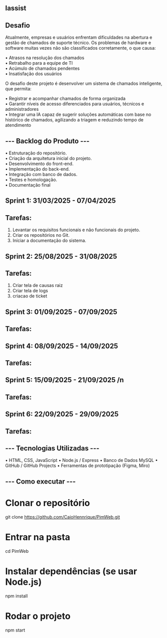 ## Iassist

## Desafio

Atualmente, empresas e usuários enfrentam dificuldades na abertura e gestão de chamados de suporte técnico.
Os problemas de hardware e software muitas vezes não são classificados corretamente, o que causa: 

• Atrasos na resolução dos chamados <br/>
• Retrabalho para a equipe de TI<br/>
• Acúmulo de chamados pendentes<br/>
• Insatisfação dos usuários<br/>

O desafio deste projeto é desenvolver um sistema de chamados inteligente, que permita:

• Registrar e acompanhar chamados de forma organizada <br/>
• Garantir níveis de acesso diferenciados para usuários, técnicos e administradores<br/>
• Integrar uma IA capaz de sugerir soluções automáticas com base no histórico de chamados, agilizando a triagem e reduzindo tempo de atendimento


## --- Backlog  do Produto ---

  •	Estruturação do repositório. <br/> 
  •	Criação da arquitetura inicial do projeto.<br/>
  •	Desenvolvimento do front-end.<br/> 
  •	Implementação do back-end. <br/>
	•	Integração com banco de dados. <br/>
	•	Testes e homologação. <br/>
	•	Documentação final

## Sprint 1: 31/03/2025 - 07/04/2025
## Tarefas:
1. Levantar os requisitos funcionais e não funcionais do projeto.
2. Criar os repositórios no Git.
3. Iníciar a documentação do sistema.

## Sprint 2: 25/08/2025 - 31/08/2025
## Tarefas:
1. Criar tela de causas raiz
2. Criar tela de logs
3. criacao de ticket

## Sprint 3: 01/09/2025 - 07/09/2025
## Tarefas:

## Sprint 4: 08/09/2025 - 14/09/2025
## Tarefas:


## Sprint 5: 15/09/2025 - 21/09/2025 /n
## Tarefas:


## Sprint 6: 22/09/2025 - 29/09/2025
## Tarefas:


## --- Tecnologias Utilizadas ---
  •	HTML, CSS, JavaScript
	•	Node.js / Express
	•	Banco de Dados MySQL
	•	GitHub / GitHub Projects
	•	Ferramentas de prototipação (Figma, Miro)

 ## --- Como executar ---

 # Clonar o repositório
git clone https://github.com/CaioHennrique/PimWeb.git

# Entrar na pasta
cd PimWeb

# Instalar dependências (se usar Node.js)
npm install

# Rodar o projeto
npm start
